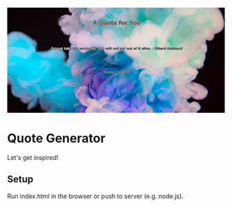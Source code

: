 ![inspiration](img/px.png)
# Quote Generator 

Let's get inspired!

## Setup

Run index.html in the browser or push to server (e.g. node.js).
